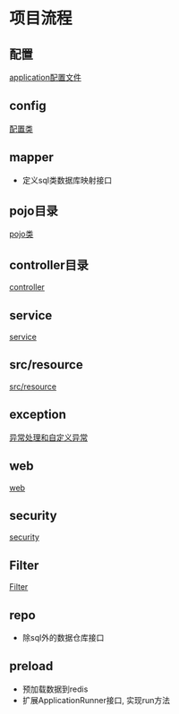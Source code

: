 # 项目流程

## 配置

[application配置文件](SpringBoot_Project_Workflow_Configuration.md)

## config

[配置类](SpringBoot_Project_Workflow_ConfigClass.md)

## mapper

- 定义sql类数据库映射接口

## pojo目录

[pojo类](SpringBoot_Project_Workflow_Pojo.md)

## controller目录

[controller](SpringBoot_Project_Workflow_Controller.md)

## service

[service](SpringBoot_Project_Workflow_Service.md)

## src/resource

[src/resource](SpringBoot_Project_Workflow_Resources.md)

## exception

[异常处理和自定义异常](SpringBoot_Project_Workflow_Exception.md)

## web

[web](SpringBoot_Project_Workflow_Web.md)

## security

[security](SpringBoot_Project_Workflow_Security.md)

## Filter

[Filter](SpringBoot_Project_Workflow_Filter.md)

## repo

- 除sql外的数据仓库接口

## preload

- 预加载数据到redis
- 扩展ApplicationRunner接口, 实现run方法
